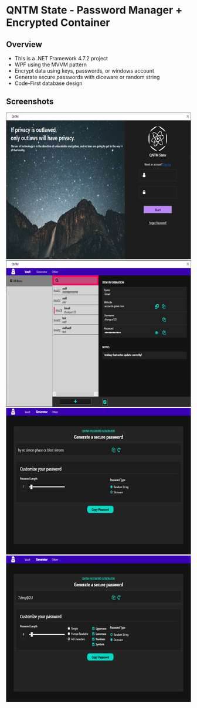 # QNTM State - Password Manager +  Encrypted Container

## Overview
* This is a .NET Framework 4.7.2 project
* WPF using the MVVM pattern
* Encrypt data using keys, passwords, or windows account
* Generate secure passwords with diceware or random string
* Code-First database design

## Screenshots
<img src="readmeimages/a.png" height="400">
<img src="readmeimages/b.png" height="400">
<img src="readmeimages/c.png" height="400">
<img src="readmeimages/d.png" height="400">